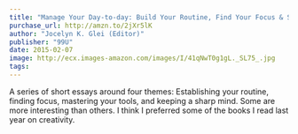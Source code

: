 ```yaml
---
title: "Manage Your Day-to-day: Build Your Routine, Find Your Focus & Sharpen Your Creative Mind"
purchase_url: http://amzn.to/2jXr5lK
author: "Jocelyn K. Glei (Editor)"
publisher: "99U"
date: 2015-02-07
image: http://ecx.images-amazon.com/images/I/41qNwT0g1gL._SL75_.jpg
tags:
---
```


A series of short essays around four themes: Establishing your routine, finding focus, mastering your tools, and keeping a sharp mind. Some are more interesting than others. I think I preferred some of the books I read last year on creativity.
